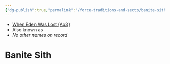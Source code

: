```yaml
---
{"dg-publish":true,"permalink":"/force-traditions-and-sects/banite-sith/","tags":["unfinished","faction"]}
---
```


- [When Eden Was Lost (Ao3)](https://archiveofourown.org/works/19334440/chapters/45992584)
- Also known as
- *No other names on record*
# Banite Sith 


